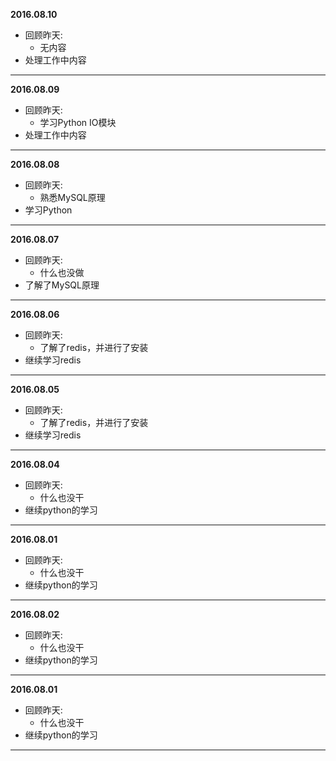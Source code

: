 **2016.08.10**

* 回顾昨天:   
	* 无内容
* 处理工作中内容    

-------------------------------------------------------------------------------
**2016.08.09**

* 回顾昨天:   
	* 学习Python IO模块
* 处理工作中内容    

-------------------------------------------------------------------------------
**2016.08.08**

* 回顾昨天:   
	* 熟悉MySQL原理         
* 学习Python    

-------------------------------------------------------------------------------

**2016.08.07**

* 回顾昨天:   
	* 什么也没做   
* 了解了MySQL原理     

-------------------------------------------------------------------------------

**2016.08.06**

* 回顾昨天:   
	* 了解了redis，并进行了安装   
* 继续学习redis      

-------------------------------------------------------------------------------

**2016.08.05**

* 回顾昨天:   
	* 了解了redis，并进行了安装   
* 继续学习redis      

-------------------------------------------------------------------------------

**2016.08.04**

* 回顾昨天:   
	* 什么也没干   
* 继续python的学习   

-------------------------------------------------------------------------------
**2016.08.01**

* 回顾昨天:   
	* 什么也没干   
* 继续python的学习   

-------------------------------------------------------------------------------
**2016.08.02**

* 回顾昨天:   
	* 什么也没干   
* 继续python的学习   

-------------------------------------------------------------------------------
**2016.08.01**

* 回顾昨天:   
	* 什么也没干   
* 继续python的学习   

-------------------------------------------------------------------------------
